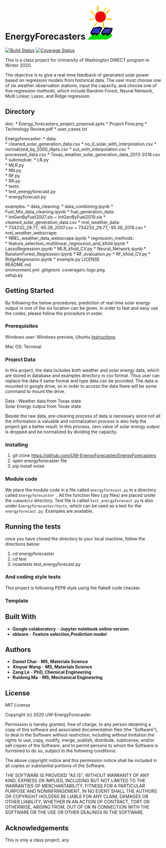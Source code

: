 # EnergyForecasters <img src='logo.png'>

[![Build Status](https://travis-ci.org/UW-EnergyForecaster/EnergyForecasters.svg?branch=master)](https://travis-ci.org/github/UW-EnergyForecaster)
[![Coverage Status](https://coveralls.io/repos/github/UW-EnergyForecaster/EnergyForecasters/badge.svg?branch=master)](https://coveralls.io/github/UW-EnergyForecaster/EnergyForecasters?branch=master)

This is a class project for University of Washington DIRECT program in Winter 2020.

The objective is to give a real-time feedback of generated solar power based on regression models from historical data. The user must choose one of six weather observation stations, input the capacity, and choose one of five regression methods, which include Random Forest, Neural Network, Multi Linear, Lasso, and Ridge regression.

## Directory
doc:
    * Energy_forecasters_project_proposal.pptx
    * Project Flow.png
    * Technology Review.pdf
    * user_cases.txt

Energyforecaster:
    * data:  
        * cleaned_solar_generation_data.csv
        * no_0_solar_with_interpolation.csv
        * normalized_by_2000_dtpts.csv
        * out_with_interpolation.csv
        * processed_data.csv
        * Texas_weather_solar_generation_data_2013-2018.csv
    * submodule:
        * LR.py  
        * MLR.py  
        * NN.py  
        * RF.py  
        * RR.py  
    * tests:  
        * test_energyforecast.py  
    * energyforecast.py

examples:
    * data_cleaning:
        * data_combining.ipynb
        * Fuel_Mix_data_cleaning.ipynb
    * fuel_generation_data:  
        * IntGenByFuel2007.xls ~ IntGenByFuel2019.xls
        * cleaned_solar_generation_data.csv
    * nrel_weather_data:  
        * 734232_29.77_-95.38_2007.csv ~ 734232_29.77_-95.38_2018.csv
    * nrel_weather_webscrape:  
        * NREL_weather_data_webscrape.ipynb
    * regression_methods:  
        * feature_selection_multilinear_regression_and_kfold.ipynb
        * LassoRegression.ipynb
        * MLR_kfold_CV.py
        * Neural_Network.ipynb
        * RandomForest_Regression.ipynb
        * RF_evaluation.py
        * RF_kfold_CV.py
        * RidgeRegression.ipynb
    * example.py
LICENSE  
README.md  
environment.yml
.gitignore
.coveragerc
logo.png  
setup.py

## Getting Started

By following the below procedures, prediction of real time solar energy output in one of the six location can be given. In order to fast and easy use the codes, please follow the procedure in order.

### Prerequisites

Windows user: Windows preview, Ubuntu  <a href="https://towardsdatascience.com/setting-up-a-data-science-environment-using-windows-subsystem-for-linux-wsl-c4b390803dd">Instructions</a>

Mac OS: Terminal  

### Project Data

In this project, the data includes both weather and solar energy data, which are stored in database and examples directory in csv format. Thus user can  replace the data if same format and type data can be provided. The data is mounted in google drive, so in order to access the data there will be some command to mount the drive.  

Data        : Weather data from Texas state  
              Solar Energy output from Texas state

Beside the raw data, pre-cleaning process of data is necessary since not all the information is valuable and normalization process is also help the project get a better result. In this process, zero value of solar energy output is dropped and be normalized by dividing the capacity.


### Installing  

1. git clone https://github.com/UW-EnergyForecaster/EnergyForecasters
2. open energyforecaster file
3. pip install noise

### Module code

We place the module code in a file called `energyforecast.py` in a directory called `Energyforecaster `.
All the function files (.py files) are placed under the `submodule` directory.
Test file is called `test_energyforecast.py` is also under `Energyforecaster/tests`, which can be used as a test for the `energyforecast.py`.
Examples are available.

## Running the tests
once you have cloned the directory to your local machine, follow the directions below:  

1. cd energyforecaster
2. cd test
3. nosetests test_energyforecast.py

### And coding style tests
This project is following PEP8 style using the flake8 code checker.

### Template




## Built With
* **Google colaboratory** - **Jupyter notebook online version**
* **sklearn** - **Feature selection,Prediction model**


## Authors

* **Daniel Chai** - **MS, Materials Science**
* **Xinyue Wang** - **MS, Materials Science**
* **Zang Le** - **PhD, Chemical Engineering**
* **Ruidong Ma** - **MS, Mechanical Engineering**


## License

MIT License

Copyright (c) 2020 UW-EnergyForecaster

Permission is hereby granted, free of charge, to any person obtaining a copy of this software and associated documentation files (the "Software"), to deal in the Software without restriction, including without limitation the rights to use, copy, modify, merge, publish, distribute, sublicense, and/or sell copies of the Software, and to permit persons to whom the Software is furnished to do so, subject to the following conditions:

The above copyright notice and this permission notice shall be included in all copies or substantial portions of the Software.

THE SOFTWARE IS PROVIDED "AS IS", WITHOUT WARRANTY OF ANY KIND, EXPRESS OR IMPLIED, INCLUDING BUT NOT LIMITED TO THE WARRANTIES OF MERCHANTABILITY, FITNESS FOR A PARTICULAR PURPOSE AND NONINFRINGEMENT. IN NO EVENT SHALL THE
AUTHORS OR COPYRIGHT HOLDERS BE LIABLE FOR ANY CLAIM, DAMAGES OR OTHER LIABILITY, WHETHER IN AN ACTION OF CONTRACT, TORT OR OTHERWISE, ARISING FROM, OUT OF OR IN CONNECTION WITH THE SOFTWARE OR THE USE OR OTHER DEALINGS IN THE SOFTWARE.


## Acknowledgements

This is only a class project, any
